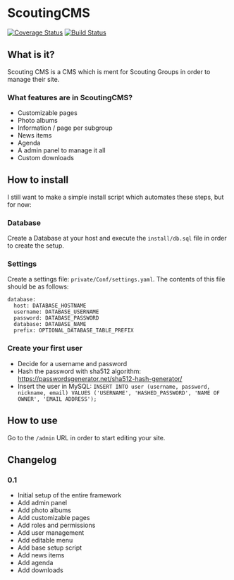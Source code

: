 # ScoutingCMS
[![Coverage Status](https://coveralls.io/repos/github/DonMul/scoutingcms/badge.svg?branch=master)](https://coveralls.io/github/DonMul/scoutingcms?branch=master)
[![Build Status](https://travis-ci.org/DonMul/scoutingcms.svg?branch=master)](https://travis-ci.org/DonMul/scoutingcms)
## What is it?
Scouting CMS is a CMS which is ment for Scouting Groups in order to manage their site.

### What features are in ScoutingCMS?
* Customizable pages
* Photo albums
* Information / page per subgroup
* News items
* Agenda
* A admin panel to manage it all
* Custom downloads

## How to install
I still want to make a simple install script which automates these steps, but for now:

### Database
Create a Database at your host and execute the `install/db.sql` file in order to create the setup.

### Settings
Create a settings file: `private/Conf/settings.yaml`. The contents of this file should be as follows:
```
database:
  host: DATABASE_HOSTNAME
  username: DATABASE_USERNAME
  password: DATABASE_PASSWORD
  database: DATABASE_NAME
  prefix: OPTIONAL_DATABASE_TABLE_PREFIX
```

### Create your first user
* Decide for a username and password
* Hash the password with sha512 algorithm: https://passwordsgenerator.net/sha512-hash-generator/
* Insert the user in MySQL: `INSERT INTO user (username, password, nickname, email) VALUES ('USERNAME', 'HASHED_PASSWORD', 'NAME OF OWNER', 'EMAIL ADDRESS');`

## How to use
Go to the `/admin` URL in order to start editing your site.

## Changelog
### 0.1
* Initial setup of the entire framework
* Add admin panel
* Add photo albums
* Add customizable pages
* Add roles and permissions
* Add user management
* Add editable menu
* Add base setup script
* Add news items
* Add agenda
* Add downloads
